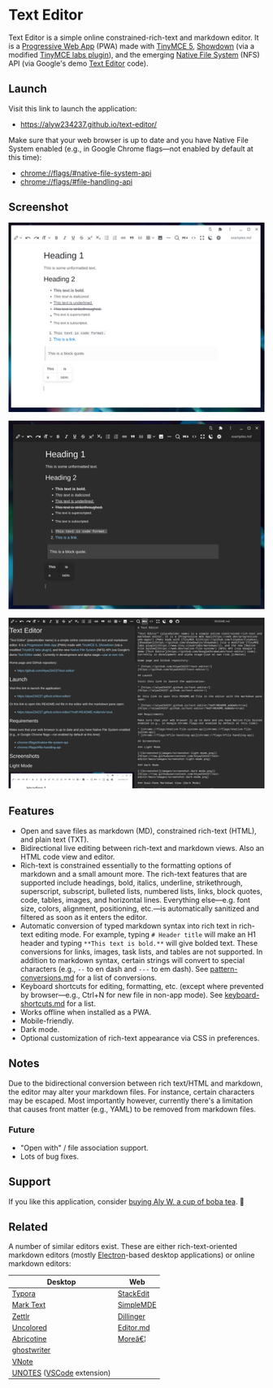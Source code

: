 # Text Editor

Text Editor is a simple online constrained-rich-text and markdown editor. It is a [Progressive Web App](https://web.dev/progressive-web-apps/) (PWA) made with [TinyMCE 5](https://github.com/tinymce/tinymce), [Showdown](https://github.com/showdownjs/showdown) (via a modified [TinyMCE labs plugin](https://www.tiny.cloud/labs/markdown/)), and the emerging [Native File System](https://web.dev/native-file-system/) (NFS) API (via Google's demo [Text Editor](https://github.com/GoogleChromeLabs/text-editor) code).

## Launch

Visit this link to launch the application:

<ul><li><a href="https://alyw234237.github.io/text-editor/">https://alyw234237.github.io/text-editor/</a></li></ul>

Make sure that your web browser is up to date and you have Native File System enabled (e.g., in Google Chrome flags—not enabled by default at this time):

<ul><li><a href="chrome://flags/#native-file-system-api">chrome://flags/#native-file-system-api</a></li><li><a href="chrome://flags/#file-handling-api">chrome://flags/#file-handling-api</a></li></ul>

## Screenshot

![Screenshot](images/screenshot-light-mode.png)

![Screenshot](images/screenshot-dark-mode.png)

![Screenshot](images/screenshot-markdown.png)

## Features

<ul><li>Open and save files as markdown (MD), constrained rich-text (HTML), and plain text (TXT).</li><li>Bidirectional live editing between rich-text and markdown views. Also an HTML code view and editor.</li><li>Rich-text is constrained essentially to the formatting options of markdown and a small amount more. The rich-text features that are supported include headings, bold, italics, underline, strikethrough, superscript, subscript, bulleted lists, numbered lists, links, block quotes, code, tables, images, and horizontal lines. Everything else—e.g. font size, colors, alignment, positioning, etc.—is automatically sanitized and filtered as soon as it enters the editor.</li><li>Automatic conversion of typed markdown syntax into rich text in rich-text editing mode. For example, typing <code># Header title</code> will make an H1 header and typing <code>**This text is bold.**</code> will give bolded text. These conversions for links, images, task lists, and tables are not supported. In addition to markdown syntax, certain strings will convert to special characters (e.g., <code>--</code> to en dash and <code>---</code> to em dash). See <a href="docs/pattern-conversions.md">pattern-conversions.md</a> for a list of conversions.</li><li>Keyboard shortcuts for editing, formatting, etc. (except where prevented by browser—e.g., Ctrl+N for new file in non-app mode). See <a href="docs/keyboard-shortcuts.md">keyboard-shortcuts.md</a> for a list.</li><li>Works offline when installed as a PWA.</li><li>Mobile-friendly.</li><li>Dark mode.</li><li>Optional customization of rich-text appearance via CSS in preferences.</li></ul>

## Notes

Due to the bidirectional conversion between rich text/HTML and markdown, the editor may alter your markdown files. For instance, certain characters may be escaped. Most importantly however, currently there's a limitation that causes front matter (e.g., YAML) to be removed from markdown files.

### Future

<ul><li>"Open with" / file association support.</li><li>Lots of bug fixes.</li></ul>

## Support

If you like this application, consider [buying Aly W. a cup of boba tea](https://www.buymeacoffee.com/alyw234237). 🧋

## Related

A number of similar editors exist. These are either rich-text-oriented markdown editors (mostly [Electron](https://www.electronjs.org/)\-based desktop applications) or online markdown editors:

| Desktop | Web |
| --- | --- |
| [Typora](https://typora.io/) | [StackEdit](https://stackedit.io/) |
| [Mark Text](https://github.com/marktext/marktext) | [SimpleMDE](https://simplemde.com/) |
| [Zettlr](https://github.com/Zettlr/Zettlr) | [Dillinger](https://dillinger.io/) |
| [Uncolored](https://github.com/n457/Uncolored) | [Editor.md](http://editor.md/) |
| [Abricotine](http://abricotine.brrd.fr/) | [Moreâ€¦](https://www.webfx.com/blog/web-design/online-markdown-editors/) |
| [ghostwriter](https://wereturtle.github.io/ghostwriter/) |  |
| [VNote](https://github.com/tamlok/vnote) |  |
| [UNOTES](https://marketplace.visualstudio.com/items?itemName=ryanmcalister.Unotes) ([VSCode](https://github.com/microsoft/vscode) extension) |  |

